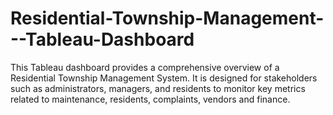 # Residential-Township-Management---Tableau-Dashboard
This Tableau dashboard provides a comprehensive overview of a Residential Township Management System. It is designed for stakeholders such as administrators, managers, and residents to monitor key metrics related to maintenance, residents, complaints, vendors and finance.
